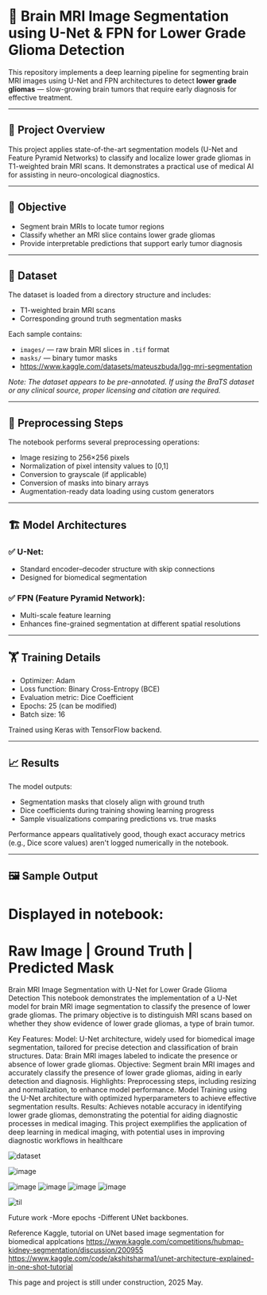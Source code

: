 # 🧠 Brain MRI Image Segmentation using U-Net & FPN for Lower Grade Glioma Detection

This repository implements a deep learning pipeline for segmenting brain MRI images using U-Net and FPN architectures to detect **lower grade gliomas** — slow-growing brain tumors that require early diagnosis for effective treatment.

---

## 📌 Project Overview

This project applies state-of-the-art segmentation models (U-Net and Feature Pyramid Networks) to classify and localize lower grade gliomas in T1-weighted brain MRI scans. It demonstrates a practical use of medical AI for assisting in neuro-oncological diagnostics.

---

## 🎯 Objective

- Segment brain MRIs to locate tumor regions
- Classify whether an MRI slice contains lower grade gliomas
- Provide interpretable predictions that support early tumor diagnosis

---

## 📂 Dataset

The dataset is loaded from a directory structure and includes:

- T1-weighted brain MRI scans
- Corresponding ground truth segmentation masks

Each sample contains:
- `images/` — raw brain MRI slices in `.tif` format  
- `masks/` — binary tumor masks
- https://www.kaggle.com/datasets/mateuszbuda/lgg-mri-segmentation

*Note: The dataset appears to be pre-annotated. If using the BraTS dataset or any clinical source, proper licensing and citation are required.*

---

## 🧹 Preprocessing Steps

The notebook performs several preprocessing operations:

- Image resizing to 256×256 pixels
- Normalization of pixel intensity values to [0,1]
- Conversion to grayscale (if applicable)
- Conversion of masks into binary arrays
- Augmentation-ready data loading using custom generators

---

## 🏗️ Model Architectures

### ✅ U-Net:
- Standard encoder–decoder structure with skip connections
- Designed for biomedical segmentation

### ✅ FPN (Feature Pyramid Network):
- Multi-scale feature learning
- Enhances fine-grained segmentation at different spatial resolutions

---

## 🏋️ Training Details

- Optimizer: Adam  
- Loss function: Binary Cross-Entropy (BCE)  
- Evaluation metric: Dice Coefficient  
- Epochs: 25 (can be modified)  
- Batch size: 16  

Trained using Keras with TensorFlow backend.

---

## 📈 Results

The model outputs:
- Segmentation masks that closely align with ground truth
- Dice coefficients during training showing learning progress
- Sample visualizations comparing predictions vs. true masks

Performance appears qualitatively good, though exact accuracy metrics (e.g., Dice score values) aren't logged numerically in the notebook.

---

## 🖼️ Sample Output

# Displayed in notebook:
# Raw Image | Ground Truth | Predicted Mask




Brain MRI Image Segmentation with U-Net for Lower Grade Glioma Detection
This notebook demonstrates the implementation of a U-Net model for brain MRI image segmentation to classify the presence of lower grade gliomas. The primary objective is to distinguish MRI scans based on whether they show evidence of lower grade gliomas, a type of brain tumor.

Key Features:
Model: U-Net architecture, widely used for biomedical image segmentation, tailored for precise detection and classification of brain structures.
Data: Brain MRI images labeled to indicate the presence or absence of lower grade gliomas.
Objective: Segment brain MRI images and accurately classify the presence of lower grade gliomas, aiding in early detection and diagnosis.
Highlights:
Preprocessing steps, including resizing and normalization, to enhance model performance.
Model Training using the U-Net architecture with optimized hyperparameters to achieve effective segmentation results.
Results: Achieves notable accuracy in identifying lower grade gliomas, demonstrating the potential for aiding diagnostic processes in medical imaging.
This project exemplifies the application of deep learning in medical imaging, with potential uses in improving diagnostic workflows in healthcare

![dataset](https://github.com/user-attachments/assets/bc37a7d6-9a72-4797-b890-533f681b33ca)


![image](https://github.com/user-attachments/assets/ef4ca5e2-aa39-47ef-9b3d-ba6f01647057)

![image](https://github.com/user-attachments/assets/a6fff1d1-1e9c-4603-92f9-a849f3f104c5)
![image](https://github.com/user-attachments/assets/b48420ee-67ea-426f-9ea1-bec5987d4991)
![image](https://github.com/user-attachments/assets/da5a4ca8-bd93-4047-a200-8beaa8baa5c5)
![image](https://github.com/user-attachments/assets/34685633-747e-4296-b783-b49ee4ebc27f)

![til](https://github.com/user-attachments/assets/549eaa8b-3c68-40fa-a994-9dc6f3fb9159)

Future work
-More epochs
-Different UNet backbones.

Reference
Kaggle, tutorial on UNet based image segmentation for biomedical applcations
https://www.kaggle.com/competitions/hubmap-kidney-segmentation/discussion/200955
https://www.kaggle.com/code/akshitsharma1/unet-architecture-explained-in-one-shot-tutorial

This page and project is still under construction, 2025 May.
